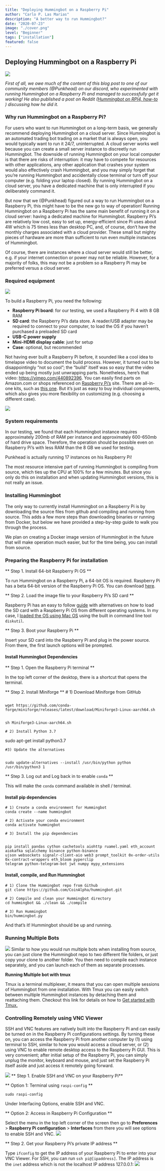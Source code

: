 ```yaml
---
title: "Deploying Hummingbot on a Raspberry Pi"
author: "Carlo P. Las Marias"
description: "A better way to run Hummingbot?"
date: "2020-07-23"
image: "./cover.png"
level: "Beginner"
tags: ["installation"]
featured: false
---
```


## Deploying Hummingbot on a Raspberry Pi 
![](./hummingbot.JPG)

*First of all, we owe much of the content of this blog post to one of our community members (@Punkhead) on our discord, who experimented with running Hummingbot on a Raspberry Pi and managed to successfully get it working!  He also published a post on Reddit ([Hummingbot on RPI4, how-to
](https://www.reddit.com/r/Hummingbot/comments/h83lhv/hummingbot_on_rpi4_howto/)) discussing how he did it.*
 
### Why run Hummingbot on a Raspberry Pi?
 
For users who want to run Hummingbot on a long-term basis, we generally recommend deploying Hummingbot on a cloud server.  Since Hummingbot is an automated trading bot trading on a market that is always open, you would typically want to run it 24/7, uninterrupted.  A cloud server works well because you can create a small server instance to discreetly run Hummingbot.  The downside of running Hummingbot on your local computer is that there are risks of interruption: it may have to compete for resources with other applications, any other application that crashes your system would also effectively crash Hummingbot, and you may simply forget that you’re running Hummingbot and accidentally close terminal or turn off your computer (e.g. folding your laptop closed).  By running Hummingbot on a cloud server, you have a dedicated machine that is only interrupted if you deliberately command it.
 
<!-- more -->

But now that we (@Punkhead) figured out a way to run Hummingbot on a Raspberry Pi, this might have to be the new go to way of operation!  Running Hummingbot on a Raspberry Pi has the same main benefit of running it on a cloud server: having a dedicated machine for Hummingbot.  Raspberry Pi’s are relatively low cost, easy to set up, energy-efficient since Pi uses about 4W which is 75 times less than desktop PC, and, of course, don’t have the monthly charges associated with a cloud provider.  These small but mighty pieces of hardware are more than sufficient to run even multiple instances of Hummingbot.

Of course, there are instances where a cloud server would still be better, e.g. if your internet connection or power may not be reliable.  However, for a majority of folks, this may not be a problem so a Raspberry Pi may be preferred versus a cloud server.


### Required equipment
![](./requirement.JPG)
 
To build a Raspberry Pi, you need the following:
* **Raspberry Pi board**: for our testing, we used a Raspberry Pi 4 with 8 GB RAM
* **SD card**: the Raspberry Pi’s data store.  A reader/USB adapter may be required to connect to your computer, to load the OS if you haven’t purchased a preloaded SD card
* **USB-C power supply**
* **Mini-HDMI display cable**: just for setup
* **Case**: optional, but recommended
 
Not having ever built a Raspberry Pi before, it sounded like a cool idea to timelapse video to document the build process.  However, it turned out to be disappointingly “not so cool”; the “build” itself was so easy that the video ended up being mostly just unwrapping parts.  Nonetheless, here’s that video: https://vimeo.com/440892396.
You can easily find parts on Amazon.com or shops referenced on [Raspberry Pi’s](https://www.raspberrypi.org/) site.  There are all-in-one kits, such as [this one](https://www.amazon.com/gp/product/B08956P7LC/).  But it’s just as easy to buy individual components, which also gives you more flexibility on customizing (e.g. choosing a different case).

![](./component.JPG)


### System requirements

In our testing, we found that each Hummingbot instance requires approximately 200mb of RAM per instance and approximately 600-650mb of hard drive space.  Therefore, the operation should be possible even on Raspberry Pi’s with less RAM than the 8 GB we used for testing.
 
Punkhead is actually running 17 instances on his Raspberry Pi!

The most resource intensive part of running Hummingbot is compiling from source, which ties up the CPU at 100% for a few minutes.  But since you only do this on installation and when updating Hummingbot versions, this is not really an issue.


### Installing Hummingbot
The only way to currently install Hummingbot on a Raspberry Pi is by downloading the source files from github and compiling and running from source.  This adds a few more steps than downloading binaries or running from Docker, but below we have provided a step-by-step guide to walk you through the process.

We plan on creating a Docker image version of Hummingbot in the future that will make operation much easier, but for the time being, you can install from source.

### Preparing the Raspberry Pi for installation
** Step 1. Install 64-bit Raspberry Pi OS **

To run Hummingbot on a Raspberry Pi, a 64-bit OS is required. Raspberry Pi has a beta 64-bit version of the Raspberry Pi OS. You can download [here](https://www.raspberrypi.org/forums/viewtopic.php?t=275370).
 
** Step 2. Load the image file to your Raspberry Pi’s SD card **

Raspberry Pi has an easy to follow [guide](https://www.raspberrypi.org/documentation/installation/installing-images/) with alternatives on how to load the SD card with a Raspberry Pi OS from different operating systems.  In my case, I [loaded the OS using Mac OS](https://www.raspberrypi.org/documentation/installation/installing-images/mac.md) using the built in command line tool `diskutil`.

** Step 3. Boot your Raspberry Pi **

Insert your SD card into the Raspberry Pi and plug in the power source. From there, the first launch options will be prompted. 

#### Install Hummingbot Dependencies
** Step 1. Open the Raspberry Pi terminal **

In the top left corner of the desktop, there is a shortcut that opens the terminal.
 
** Step 2.  Install Miniforge **
    # 1) Download Miniforge from GitHub

<p>
<code>
wget https://github.com/conda-forge/miniforge/releases/latest/download/Miniforge3-Linux-aarch64.sh
<br />
sh Miniforge3-Linux-aarch64.sh
</code>
</p>


    # 2) Install Python 3.7 
sudo apt-get install python3.7 
 
    #3) Update the alternatives 
<p>
<code>
sudo update-alternatives --install /usr/bin/python python /usr/bin/python3 1
</code>
</p>


** Step 3. Log out and Log back in to enable `conda` **

This will make the `conda` command available in shell / terminal.

#### Install pip dependencies
```
# 1) Create a conda environment for Hummingbot
conda create --name hummingbot
 
# 2) Activate your conda environment 
conda activate hummingbot

# 3) Install the pip dependencies
```
<p>
<code>
pip install pandas cython cachetools aiohttp ruamel.yaml eth_account aiokafka sqlalchemy binance python-binance
ujson websockets signalr-client-aio web3 prompt_toolkit 0x-order-utils 0x-contract-wrappers eth_bloom pyperclip
telegram python-telegram-bot jwt numpy mypy_extensions 
</code>
</p>

#### Install, compile, and Run Hummingbot
```
# 1) Clone the Hummingbot repo from Github
git clone https://github.com/CoinAlpha/hummingbot.git
 
# 2) Compile and clean your Hummingbot directory
cd hummingbot && ./clean && ./compile 

# 3) Run Hummingbot
bin/hummingbot.py
```
And that’s it!  Hummingbot should be up and running.

 
### Running Multiple Bots

![](./multiple-bot.JPG)
Similar to how you would run multiple bots when installing from source, you can just clone the Hummingbot repo to two different file folders, or just copy your clone to another folder.  You then need to compile each instance separately, and you can launch each of them as separate processes.

**Running Multiple bot with tmux**

Tmux is a terminal multiplexer, it means that you can open multiple sessions of Hummingbot from one installation. With Tmux you can easily switch between multiple Hummingbot instances by detaching them and reattaching them. Checkout this link for details on how to [Get started with Tmux.](https://linuxize.com/post/getting-started-with-tmux/)

### Controlling Remotely using VNC Viewer

SSH and VNC features are natively built into the Raspberry Pi and can easily be turned on in the Raspberry Pi configurations settings.  By turning these on, you can access the Raspberry Pi from another computer by (1) using terminal to SSH, similar to how you would access a cloud server, or (2) using VNC to enable remote desktop access to the Raspberry Pi GUI.  This is very convenient; after initial setup of the Raspberry Pi, you can simply unplug the monitor, keyboard and mouse, and just set the Raspberry Pi itself aside and just access it remotely going forward.

![](./SSH-pi.JPG)
** Step 1. Enable SSH and VNC on your Raspberry Pi**

** Option 1: Terminal using `raspi-config` **
```
sudo raspi-config
```
Under Interfacing Options, enable SSH and VNC.

** Option 2: Access in Raspberry Pi Configuration **

Select the menu in the top left corner of the screen then go to **Preferences** > **Raspberry Pi configuration** > **Interfaces** from there you will see options to enable SSH and VNC.
![](./pi-config.JPG)
 
** Step 2. Get your Raspberry Pi’s private IP address **

Type `ifconfig` to get the IP address of your Raspberry Pi to enter into your VNC Viewer.  For SSH, you can run `ssh pi@[ipaddress]`.  The IP address is the `inet` address which is not the localhost IP address 127.0.0.1:
![](./pi-private-address.JPG)



